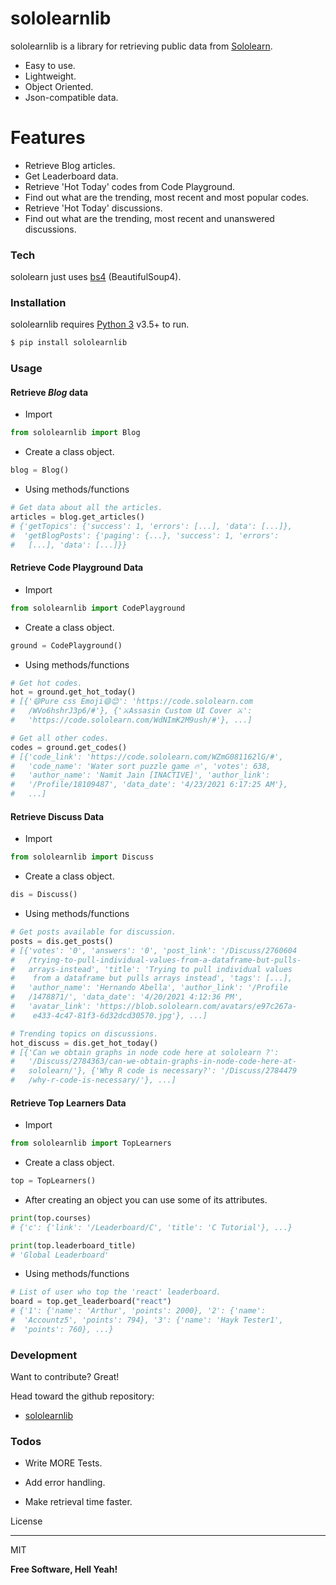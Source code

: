 # sololearnlib
sololearnlib is a library for retrieving public data from [Sololearn](https://www.sololearn.com).

- Easy to use.
- Lightweight.
- Object Oriented.
- Json-compatible data.

# Features
- Retrieve Blog articles.
- Get Leaderboard data.
- Retrieve 'Hot Today' codes from Code Playground.
- Find out what are the trending, most recent and most popular codes.
- Retrieve 'Hot Today' discussions.
- Find out what are the trending, most recent and unanswered discussions.

### Tech
sololearn just uses [bs4](https://pypi.org/project/bs4/) (BeautifulSoup4).

### Installation
sololearnlib requires [Python 3](https://www.python.org/) v3.5+ to run.

```sh
$ pip install sololearnlib
```
### Usage
#### Retrieve *Blog* data
- Import

```py
from sololearnlib import Blog
```
- Create a class object.

```py
blog = Blog()
```

- Using methods/functions

```py
# Get data about all the articles.
articles = blog.get_articles()
# {'getTopics': {'success': 1, 'errors': [...], 'data': [...]},
#  'getBlogPosts': {'paging': {...}, 'success': 1, 'errors': 
#   [...], 'data': [...]}}
```

#### Retrieve Code Playground Data

- Import

```py
from sololearnlib import CodePlayground
```

- Create a class object.

```py
ground = CodePlayground()
```

- Using methods/functions

```py
# Get hot codes.
hot = ground.get_hot_today()
# [{'😄Pure css Emoji😄😊': 'https://code.sololearn.com
#   /WVo6hshrJ3p6/#'}, {'⚔️Assasin Custom UI Cover ⚔️': 
#   'https://code.sololearn.com/WdNImK2M9ush/#'}, ...]

# Get all other codes.
codes = ground.get_codes()
# [{'code_link': 'https://code.sololearn.com/WZmG081162lG/#',
#   'code_name': 'Water sort puzzle game 🔥', 'votes': 638, 
#   'author_name': 'Namit Jain [INACTIVE]', 'author_link': 
#   '/Profile/18109487', 'data_date': '4/23/2021 6:17:25 AM'}, 
#   ...]
```

#### Retrieve Discuss Data
- Import

```py
from sololearnlib import Discuss
```

- Create a class object.

```py
dis = Discuss()
```

- Using methods/functions

```py
# Get posts available for discussion.
posts = dis.get_posts()
# [{'votes': '0', 'answers': '0', 'post_link': '/Discuss/2760604
#   /trying-to-pull-individual-values-from-a-dataframe-but-pulls-
#   arrays-instead', 'title': 'Trying to pull individual values 
#    from a dataframe but pulls arrays instead', 'tags': [...],
#   'author_name': 'Hernando Abella', 'author_link': '/Profile
#   /1478871/', 'data_date': '4/20/2021 4:12:36 PM', 
#   'avatar_link': 'https://blob.sololearn.com/avatars/e97c267a-
#    e433-4c47-81f3-6d32dcd30570.jpg'}, ...]

# Trending topics on discussions.
hot_discuss = dis.get_hot_today()
# [{'Can we obtain graphs in node code here at sololearn ?': 
#   '/Discuss/2784363/can-we-obtain-graphs-in-node-code-here-at-
#   sololearn/'}, {'Why R code is necessary?': '/Discuss/2784479
#   /why-r-code-is-necessary/'}, ...]

```

#### Retrieve Top Learners Data
- Import

```py
from sololearnlib import TopLearners
```

- Create a class object.

```py
top = TopLearners()
```

- After creating an object you can use some of its attributes.

```py
print(top.courses)
# {'c': {'link': '/Leaderboard/C', 'title': 'C Tutorial'}, ...}

print(top.leaderboard_title)
# 'Global Leaderboard'
```

- Using methods/functions

```py
# List of user who top the 'react' leaderboard.
board = top.get_leaderboard("react")
# {'1': {'name': 'Arthur', 'points': 2000}, '2': {'name': 
#  'Accountz5', 'points': 794}, '3': {'name': 'Hayk Tester1', 
#  'points': 760}, ...}
```

### Development

Want to contribute? Great!

Head toward the github repository:

-  [sololearnlib](https://github.com/Or-i0n/sololearnlib)

### Todos

- Write MORE Tests.

- Add error handling.


- Make retrieval time faster.


License

----

MIT


**Free Software, Hell Yeah!**
